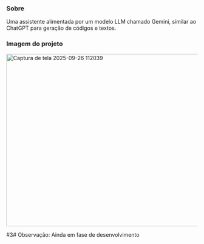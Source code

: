 ### Sobre

Uma assistente alimentada por um modelo LLM chamado Gemini,
similar ao ChatGPT para geração de códigos e textos.

### Imagem do projeto
<img width="959" height="454" alt="Captura de tela 2025-09-26 112039" src="https://github.com/user-attachments/assets/2fbc937a-8f93-4cff-8e67-628f7e651ed6" />

#3# Observação:
Ainda em fase de desenvolvimento
